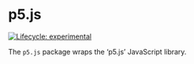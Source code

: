 
<!-- README.md is generated from README.Rmd. Please edit that file -->

# p5.js

<!-- badges: start -->

[![Lifecycle:
experimental](https://img.shields.io/badge/lifecycle-experimental-orange.svg)](https://www.tidyverse.org/lifecycle/#experimental)
<!-- badges: end -->

The `p5.js` package wraps the ‘p5.js’ JavaScript library.
